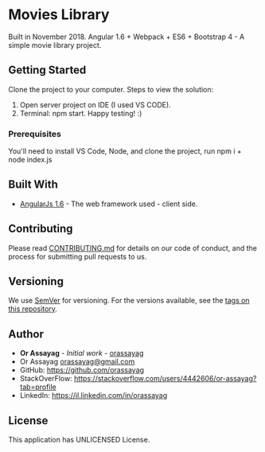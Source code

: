 # Movies Library

Built in November 2018. Angular 1.6 + Webpack + ES6 + Bootstrap 4 - A simple movie library project.

## Getting Started

Clone the project to your computer.
Steps to view the solution:
1. Open server project on IDE (I used VS CODE).
2. Terminal: npm start.
Happy testing! :)

### Prerequisites

You'll need to install VS Code, Node, and clone the project, run npm i + node index.js

## Built With

* [AngularJs 1.6](https://code.angularjs.org/1.6.10/docs/guide) - The web framework used - client side.

## Contributing

Please read [CONTRIBUTING.md](https://gist.github.com/PurpleBooth/b24679402957c63ec426) for details on our code of conduct, and the process for submitting pull requests to us.

## Versioning

We use [SemVer](http://semver.org/) for versioning. For the versions available, see the [tags on this repository](https://github.com/your/project/tags).

## Author

* **Or Assayag** - *Initial work* - [orassayag](https://github.com/orassayag)
* Or Assayag <orassayag@gmail.com>
* GitHub: https://github.com/orassayag
* StackOverFlow: https://stackoverflow.com/users/4442606/or-assayag?tab=profile
* LinkedIn: https://il.linkedin.com/in/orassayag

## License

This application has UNLICENSED License.
